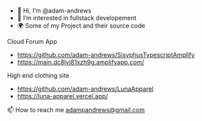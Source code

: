 - 👋 Hi, I’m @adam-andrews
- 👀 I’m interested in fullstack developement
- 🌍 Some of my Project and their source code

Cloud Forum App
-  https://github.com/adam-andrews/SisyphusTypescriptAmplify
-  https://main.dc8lyi81xzh9g.amplifyapp.com/

High end clothing site
- https://github.com/adam-andrews/LunaApparel
- https://luna-apparel.vercel.app/

📫 How to reach me adampandrews@gmail.com

<!---
adam-andrews/adam-andrews is a ✨ special ✨ repository because its `README.md` (this file) appears on your GitHub profile.
You can click the Preview link to take a look at your changes.
--->
